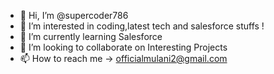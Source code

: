 - 👋 Hi, I’m @supercoder786
- 👀 I’m interested in coding,latest tech and salesforce stuffs !
- 🌱 I’m currently learning Salesforce
- 💞️ I’m looking to collaborate on Interesting Projects
- 📫 How to reach me -> officialmulani2@gmail.com
